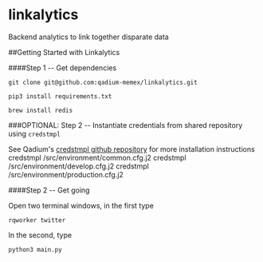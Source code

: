 # linkalytics
Backend analytics to link together disparate data

##Getting Started with Linkalytics

####Step 1 -- Get dependencies

```git clone git@github.com:qadium-memex/linkalytics.git```

```pip3 install requirements.txt```

```brew install redis```

###OPTIONAL: Step 2 -- Instantiate credentials from shared repository using `credstmpl`

See Qadium's [credstmpl github repository](https://github.com/qadium/credstmpl) for more installation instructions
credstmpl /src/environment/common.cfg.j2
credstmpl /src/environment/develop.cfg.j2
credstmpl /src/environment/production.cfg.j2

####Step 2 -- Get going

Open two terminal windows, in the first type

```rqworker twitter```

In the second, type

```python3 main.py```


